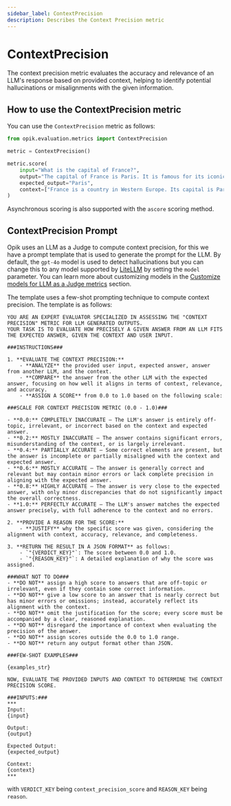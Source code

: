 ```yaml
---
sidebar_label: ContextPrecision
description: Describes the Context Precision metric
---
```


# ContextPrecision

The context precision metric evaluates the accuracy and relevance of an LLM's response based on provided context, helping to identify potential hallucinations or misalignments with the given information.

## How to use the ContextPrecision metric

You can use the `ContextPrecision` metric as follows:

```python
from opik.evaluation.metrics import ContextPrecision

metric = ContextPrecision()

metric.score(
    input="What is the capital of France?",
    output="The capital of France is Paris. It is famous for its iconic Eiffel Tower and rich cultural heritage.",
    expected_output="Paris",
    context=["France is a country in Western Europe. Its capital is Paris, which is known for landmarks like the Eiffel Tower."],
)
```

Asynchronous scoring is also supported with the `ascore` scoring method.

## ContextPrecision Prompt

Opik uses an LLM as a Judge to compute context precision, for this we have a prompt template that is used to generate the prompt for the LLM. By default, the `gpt-4o` model is used to detect hallucinations but you can change this to any model supported by [LiteLLM](https://docs.litellm.ai/docs/providers) by setting the `model` parameter. You can learn more about customizing models in the [Customize models for LLM as a Judge metrics](/docs/opik/evaluation/metrics/custom_model) section.

The template uses a few-shot prompting technique to compute context precision. The template is as follows:

```
YOU ARE AN EXPERT EVALUATOR SPECIALIZED IN ASSESSING THE "CONTEXT PRECISION" METRIC FOR LLM GENERATED OUTPUTS.
YOUR TASK IS TO EVALUATE HOW PRECISELY A GIVEN ANSWER FROM AN LLM FITS THE EXPECTED ANSWER, GIVEN THE CONTEXT AND USER INPUT.

###INSTRUCTIONS###

1. **EVALUATE THE CONTEXT PRECISION:**
    - **ANALYZE** the provided user input, expected answer, answer from another LLM, and the context.
    - **COMPARE** the answer from the other LLM with the expected answer, focusing on how well it aligns in terms of context, relevance, and accuracy.
    - **ASSIGN A SCORE** from 0.0 to 1.0 based on the following scale:

###SCALE FOR CONTEXT PRECISION METRIC (0.0 - 1.0)###

- **0.0:** COMPLETELY INACCURATE – The LLM's answer is entirely off-topic, irrelevant, or incorrect based on the context and expected answer.
- **0.2:** MOSTLY INACCURATE – The answer contains significant errors, misunderstanding of the context, or is largely irrelevant.
- **0.4:** PARTIALLY ACCURATE – Some correct elements are present, but the answer is incomplete or partially misaligned with the context and expected answer.
- **0.6:** MOSTLY ACCURATE – The answer is generally correct and relevant but may contain minor errors or lack complete precision in aligning with the expected answer.
- **0.8:** HIGHLY ACCURATE – The answer is very close to the expected answer, with only minor discrepancies that do not significantly impact the overall correctness.
- **1.0:** PERFECTLY ACCURATE – The LLM's answer matches the expected answer precisely, with full adherence to the context and no errors.

2. **PROVIDE A REASON FOR THE SCORE:**
    - **JUSTIFY** why the specific score was given, considering the alignment with context, accuracy, relevance, and completeness.

3. **RETURN THE RESULT IN A JSON FORMAT** as follows:
    - `"{VERDICT_KEY}"`: The score between 0.0 and 1.0.
    - `"{REASON_KEY}"`: A detailed explanation of why the score was assigned.

###WHAT NOT TO DO###
- **DO NOT** assign a high score to answers that are off-topic or irrelevant, even if they contain some correct information.
- **DO NOT** give a low score to an answer that is nearly correct but has minor errors or omissions; instead, accurately reflect its alignment with the context.
- **DO NOT** omit the justification for the score; every score must be accompanied by a clear, reasoned explanation.
- **DO NOT** disregard the importance of context when evaluating the precision of the answer.
- **DO NOT** assign scores outside the 0.0 to 1.0 range.
- **DO NOT** return any output format other than JSON.

###FEW-SHOT EXAMPLES###

{examples_str}

NOW, EVALUATE THE PROVIDED INPUTS AND CONTEXT TO DETERMINE THE CONTEXT PRECISION SCORE.

###INPUTS:###
***
Input:
{input}

Output:
{output}

Expected Output:
{expected_output}

Context:
{context}
***
```

with `VERDICT_KEY` being `context_precision_score` and `REASON_KEY` being `reason`.
